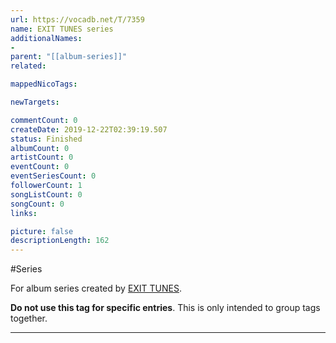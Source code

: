 ```yaml
---
url: https://vocadb.net/T/7359
name: EXIT TUNES series
additionalNames: 
- 
parent: "[[album-series]]"
related:

mappedNicoTags:

newTargets:

commentCount: 0
createDate: 2019-12-22T02:39:19.507
status: Finished
albumCount: 0
artistCount: 0
eventCount: 0
eventSeriesCount: 0
followerCount: 1
songListCount: 0
songCount: 0
links: 

picture: false
descriptionLength: 162
---
```


#Series

For album series created by [EXIT TUNES](https://vocadb.net/Ar/107). 

**Do not use this tag for specific entries**. This is only intended to group tags together.

---

